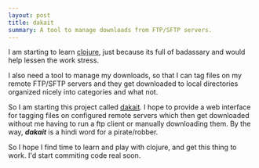```yaml
---
layout: post
title: dakait
summary: A tool to manage downloads from FTP/SFTP servers.
---
```


I am starting to learn [clojure](http://clojure.org), just because its full of badassary and would help lessen the work stress.

I also need a tool to manage my downloads, so that I can tag files on my remote FTP/SFTP servers and they get downloaded to local directories organized nicely into categories and what not.

So I am starting this project called [dakait](https://github.com/verma/dakait).  I hope to provide a web interface for tagging files on configured remote servers which then get downloaded without me having to run a ftp client or manually downloading them.  By the way, ___dakait___ is a hindi word for a pirate/robber.

So I hope I find time to learn and play with clojure, and get this thing to work.  I'd start commiting code real soon. 

